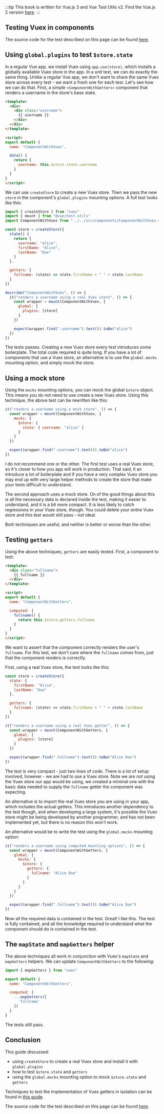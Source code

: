 :::tip This book is written for Vue.js 3 and Vue Test Utils v2.
Find the Vue.js 2 version [here](/).
:::

## Testing Vuex in components

The source code for the test described on this page can be found [here](https://github.com/lmiller1990/vue-testing-handbook/tree/master/demo-app-vue-3/tests/unit/ComponentWithVuex.spec.js).

## Using `global.plugins` to test `$store.state`

In a regular Vue app, we install Vuex using `app.use(store)`, which installs a globally available Vuex store in the app. In a unit test, we can do exactly the same thing. Unlike a regular Vue app, we don't want to share the same Vuex store across every test - we want a fresh one for each test.
Let's see how we can do that. First, a simple `<ComponentWithGetters>` component that renders a username in the store's base state.

```html
<template>
  <div>
    <div class="username">
      {{ username }}
    </div>
  </div>
</template>

<script>
export default {
  name: "ComponentWithVuex",

  data() {
    return {
      username: this.$store.state.username
    }
  }
}
</script>
```

We can use `createStore` to create a new Vuex store. Then we pass the new `store` in the component's `global.plugins` mounting options. A full test looks like this:

```js
import { createStore } from "vuex"
import { mount } from "@vue/test-utils"
import ComponentWithVuex from "../../src/components/ComponentWithVuex.vue"

const store = createStore({
  state() {
    return {
      username: "alice",
      firstName: "Alice",
      lastName: "Doe"
    }
  },

  getters: {
    fullname: (state) => state.firstName + " " + state.lastName
  }
})

describe("ComponentWithVuex", () => {
  it("renders a username using a real Vuex store", () => {
    const wrapper = mount(ComponentWithVuex, {
      global: {
        plugins: [store]
      }
    })

    expect(wrapper.find(".username").text()).toBe("alice")
  })
})
```

The tests passes. Creating a new Vuex store every test introduces some boilerplate. The total code required is quite long. If you have a lot of components that use a Vuex store, an alternative is to use the `global.mocks` mounting option, and simply mock the store. 

## Using a mock store

Using the `mocks` mounting options, you can mock the global `$store` object. This means you do not need to use create a new Vuex store. Using this technique, the above test can be rewritten like this:

```js
it("renders a username using a mock store", () => {
  const wrapper = mount(ComponentWithVuex, {
    mocks: {
      $store: {
        state: { username: "alice" }
      }
    }
  })

  expect(wrapper.find(".username").text()).toBe("alice")
})
```

I do not recommend one or the other. The first test uses a real Vuex store, so it's closer to how you app will work in production. That said, it an introduce a lot of boilerplate and if you have a very complex Vuex store you may end up with very large helper methods to create the store that make your tests difficult to understand. 

The second approach uses a mock store. On of the good things about this is all the necessary data is declared inside the test, making it easier to understand, and it is a bit more compact. It is less likely to catch regressions in your Vuex store, though. You could delete your entire Vuex store and this test would still pass - not ideal.

Both techniques are useful, and neither is better or worse than the other.

## Testing `getters`

Using the above techniques, `getters` are easily tested. First, a component to test:

```html
<template>
  <div class="fullname">
    {{ fullname }}
  </div>
</template>

<script>
export default {
  name: "ComponentWithGetters",

  computed: {
    fullname() {
      return this.$store.getters.fullname
    }
  }
}
</script>
```

We want to assert that the component correctly renders the user's `fullname`. For this test, we don't care where the `fullname` comes from, just that the component renders is correctly.

First, using a real Vuex store, the test looks like this:

```js
const store = createStore({
  state: {
    firstName: "Alice",
    lastName: "Doe"
  },

  getters: {
    fullname: (state) => state.firstName + " " + state.lastName
  }
})

it("renders a username using a real Vuex getter", () => {
  const wrapper = mount(ComponentWithGetters, {
    global: {
      plugins: [store]
    }
  })

  expect(wrapper.find(".fullname").text()).toBe("Alice Doe")
})
```

The test is very compact - just two lines of code. There is a lot of setup involved, however - we are had to use a Vuex store. Note we are *not* using the Vuex store our app would be using, we created a minimal one with the basic data needed to supply the `fullname` getter the component was expecting.

An alternative is to import the real Vuex store you are using in your app, which includes the actual getters. This introduces another dependency to the test though, and when developing a large system, it's possible the Vuex store might be being developed by another programmer, and has not been implemented yet, but there is no reason this won't work.

An alternative would be to write the test using the `global.mocks` mounting option:

```js
it("renders a username using computed mounting options", () => {
  const wrapper = mount(ComponentWithGetters, {
    global: {
      mocks: {
        $store: {
          getters: {
            fullname: "Alice Doe"
          }
        }
      }
    }
  })

  expect(wrapper.find(".fullname").text()).toBe("Alice Doe")
})
```

Now all the required data is contained in the test. Great! I like this. The test is fully contained, and all the knowledge required to understand what the component should do is contained in the test.

## The `mapState` and `mapGetters` helper

The above techniques all work in conjunction with Vuex's `mapState` and `mapGetters` helpers. We can update `ComponentWithGetters` to the following:

```js
import { mapGetters } from "vuex"

export default {
  name: "ComponentWithGetters",

  computed: {
    ...mapGetters([
      'fullname'
    ])
  }
}
```

The tests still pass.

## Conclusion

This guide discussed:

- using `createStore` to create a real Vuex store and install it with `global.plugins`
- how to test `$store.state` and `getters`
- using the `global.mocks` mounting option to mock `$store.state` and `getters`

Techniques to test the implementation of Vuex getters in isolation can be found in [this guide](https://lmiller1990.github.io/vue-testing-handbook/vuex-getters.html).

The source code for the test described on this page can be found [here](https://github.com/lmiller1990/vue-testing-handbook/tree/master/demo-app-vue-3/tests/unit/ComponentWithVuex.spec.js).
